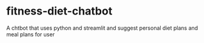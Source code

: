 # fitness-diet-chatbot
A chtbot that uses python and streamlit and suggest personal diet plans and meal plans for user
